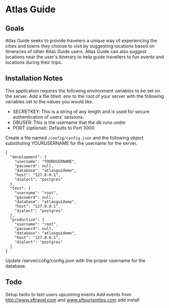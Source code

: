 # Atlas Guide
## Goals
Atlas Guide seeks to provide travelers a unique way of experiencing the cities and towns they choose to visit by suggesting locations based on itineraries of other Atlas Guide users. Atlas Guide can also suggest locations near the user's itinerary to help guide travellers to fun events and locations during their trips. 

## Installation Notes
This application requires the following environment variables to be set on the server. Add a file titled .env to the root of your server with the following variables set to the values you would like.
- SECRETKEY: This is a string of any length and is used for secure authentication of users' sessions.
- DBUSER: This is the username that the db runs under
- PORT (optional):  Defaults to Port 3000 


Create a file named ``` /config/config.json ``` and the following object 
substituting YOURUSERNAME for the username for the server.

```
{
  "development": {
    "username": "YOURUSERNAME",
    "password": null,
    "database": "atlasguideme",
    "host": "127.0.0.1",
    "dialect": "postgres"
  },
  "test": {
    "username": "root",
    "password": null,
    "database": "atlasguideme",
    "host": "127.0.0.1",
    "dialect": "postgres"
  },
  "production": {
    "username": "root",
    "password": null,
    "database": "atlasguideme",
    "host": "127.0.0.1",
    "dialect": "postgres"
  }
}
```

Update /server/cofig/config.json with the proper username for the database.

## Todo
Setup twilio to text users upcoming events
Add events from http://www.sftravel.com and www.sftourismtips.com
add install 
